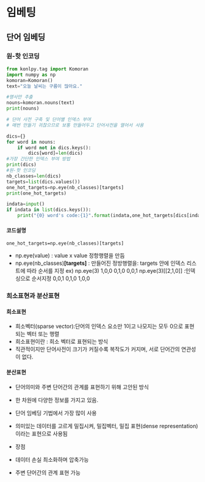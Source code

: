 # 임베팅
## 단어 임베딩
### 원-핫 인코딩
```python
from konlpy.tag import Komoran
import numpy as np
komoran=Komoran()
text="오늘 날씨는 구름이 많아요."

#명사만 추출
nouns=komoran.nouns(text)
print(nouns)

# 단어 사전 구축 및 단어별 인덱스 부여
# 매번 만들기 귀찮으므로 보통 만들어두고 단어사전을 열어서 사용

dics={}
for word in nouns:
    if word not in dics.keys():
        dics[word]=len(dics) 
#가장 간단한 인덱스 부여 방법
print(dics)
#원-핫 인코딩
nb_classes=len(dics)
targets=list(dics.values())
one_hot_targets=np.eye(nb_classes)[targets]
print(one_hot_targets)

indata=input()
if indata in list(dics.keys()):
    print("{0} word's code:{1}".format(indata,one_hot_targets[dics[indata]]))
```

#### 코드설명
`one_hot_targets=np.eye(nb_classes)[targets]`
- np.eye(value) : value x value 정항행렬을 만듬
- np.eye(nb_classes)**\[targets]** : 만들어진 정방행렬을: targets 안에 인덱스 리스트에 따라 순서를 지정
ex) np.eye(3)
1,0,0
0,1,0
0,0,1
np.eye(3)\[\[2,1,0]] :인덱싱으로 순서지정
0,0,1
0,1,0
1,0,0

### 희소표현과 분산표현
#### 희소표현
- 희소벡터(sparse vector):단어의 인덱스 요소만 1이고 나모지는 모두 0으로 표현되는 벡터 또는 행렬
- 희소표현이란 : 희소 벡터로 표현되는 방식
- 직관적이지만 단어사전이 크기가 커질수록 복작도가 커지며, 서로 단어간의 연관성이 없다.

#### 분산표현
- 단어의미와 주변 단어간의 관계를 표현하기 위해 고안된 방식
- 한 차원에 다양한 정보를 가지고 있음.
- 단어 임베딩 기법에서 가장 많이 사용
- 의미있는 데이터를 고르게 밀집시켜, 밀집벡터, 밀집 표현(dense representation) 이라는 표현으로 사용됨

- 장점
-   데이터 손실 최소화하며 압축가능
-   주변 단어간의 관계 표현 가능




